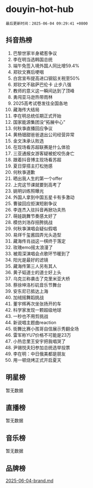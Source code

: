# douyin-hot-hub

`最后更新时间：2025-06-04 09:29:41 +0800`

## 抖音热榜

1. 巴黎世家半身裙惹争议
1. 李在明当选韩国总统
1. 端午免签入境外国人同比增59.4%
1. 郑钦文赛后哽咽
1. 白宫宣布提高进口钢铝关税至50%
1. 郑钦文不敌萨巴伦卡 止步八强
1. 教师的意义这一瞬间达到了顶峰
1. 勇闯亚马逊热带雨林
1. 2025高考试卷发往全国各地
1. 藏海传大结局
1. 李在明总统任期正式开始
1. 国家能源集团没“拓展中心”
1. 何秋亊直播回应争议
1. 黄杨钿甜爸爸退出公司经营异常
1. 金文洙承认败选
1. 在现场看苏超联赛是什么体验
1. 三亚通报女游客疑被蛇咬伤身亡
1. 跟着抖音博主现场看苏超
1. 夏日穿搭主打松弛感
1. 何秋亊道歉
1. 晒出我人生的第一个offer
1. 上完这节课就要到高考了
1. 姚明训练照曝光
1. 外国人拿到中国五星卡有多激动
1. 曹骏回应拒演短剧争议
1. 李连杰入驻抖音再掀功夫热
1. 萌娃跳舞节奏感太好了
1. 模仿刘浩存扭胯挑战
1. 何秋亊演唱会疑似假唱
1. 易烊千玺酱园弄光头造型
1. 藏海传肖战这一棋终于落定
1. 玫瑰emo摇太浪漫了
1. 被周深演唱会点歌环节暖到了
1. 阳光是最好的滤镜
1. 藏海传第三人另有其人
1. 黄子韬道士的道士好上头
1. 乌克兰称袭击了克里米亚大桥
1. 蔡徐坤洛杉矶音乐节舞台
1. 安东尼已抵达上海
1. 加绒摇舞蹈挑战
1. 董宇辉再次坐张扬开的车
1. 科学家发现一颗超级地球
1. 一秒也不用剪挑战
1. 新说唱主题曲reaction
1. 街舞比赛小孩哥自信展示秀翻全场
1. 雷军称YU7价格不可能是23万
1. 小热恋里王安宇把我唱哭了
1. 尹锡悦夫妇参加总统选举投票
1. 李在明：中日俄美都是朋友
1. 用一顿烧烤正式开启夏天

## 明星榜

暂无数据

## 直播榜

暂无数据

## 音乐榜

暂无数据

## 品牌榜

[2025-06-04-brand.md](2025-06-04-brand.md)
